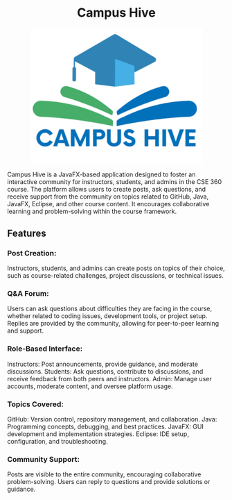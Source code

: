 <H1 align="center">
Campus Hive
</H1>
<p align="center">
 <img src="images/CampusHive_Logo.png" alt="CampusHive Logo" width="400"/>
</p>
Campus Hive is a JavaFX-based application designed to foster an interactive community for instructors, students, and admins in the CSE 360 course. The platform allows users to create posts, ask questions, and receive support from the community on topics related to GitHub, Java, JavaFX, Eclipse, and other course content. It encourages collaborative learning and problem-solving within the course framework.

## Features

### Post Creation:
Instructors, students, and admins can create posts on topics of their choice, such as course-related challenges, project discussions, or technical issues.

### Q&A Forum:
Users can ask questions about difficulties they are facing in the course, whether related to coding issues, development tools, or project setup.
Replies are provided by the community, allowing for peer-to-peer learning and support.

### Role-Based Interface:
Instructors: Post announcements, provide guidance, and moderate discussions.
Students: Ask questions, contribute to discussions, and receive feedback from both peers and instructors.
Admin: Manage user accounts, moderate content, and oversee platform usage.

### Topics Covered:
GitHub: Version control, repository management, and collaboration.
Java: Programming concepts, debugging, and best practices.
JavaFX: GUI development and implementation strategies.
Eclipse: IDE setup, configuration, and troubleshooting.

### Community Support:
Posts are visible to the entire community, encouraging collaborative problem-solving.
Users can reply to questions and provide solutions or guidance.
